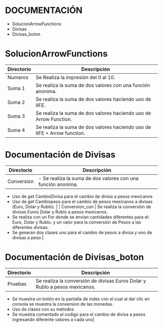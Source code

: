 # DOCUMENTACIÓN

- SolucionArrowFunctions
- Divisas
- Divisas_boton



# SolucionArrowFunctions

| Directorio | Descripción |
| ------ | ------ |
| Numeros | Se Realiza la impresión del 0 al 10.  |
| Suma 1 | Se realiza la suma de dos valores con una función anonima. |
| Suma 2 | Se realiza la suma de dos valores haciendo uso de IIFE. |
| Suma 3 | Se realiza la suma de dos valores haciendo uso de Arrow Function. |
| Suma 4 | Se realiza la suma de dos valores haciendo uso de IIFE + Arrow function. |

# Documentación de Divisas
| Directorio | Descripción |
| ------ | ------ |
| Conversion |  - Se realiza la suma de dos valores con una función anonima.
- Uso de get CambioDivisa para el cambio de divisa a pesos mexicanos
- Uso de get Cambiopeso para el cambio de pesos mexicanos a divisas (Euro, Dolar y Rublo). |
| Conversion_con | Se realiza la conversión de divisas Euros Dolar y Rublo a pesos mexicanos.
- Se realiza con un For donde se envian cantidades diferentes para el: Euro, Dolar y Rublo. y un valor para la conversión de Pesos a las diferentes divisas.
- Se generan dos clases uno para el cambio de pesos a divisa y uno de divisas a peso.|


# Documentación de Divisas_boton

| Directorio | Descripción |
| ------ | ------ |
| Pruebas | Se realiza la conversión de divisas Euros Dolar y Rublo a pesos mexicanos.
- Se muestra un botón en la pantalla de index con el cual al dar clic en consola se muestra la conversion de las monedas.
- Uso de clases con su metodos
- Se muestra comentado el codigo para el cambio de divisa a pesos ingresando diferente valores a cada uno|
